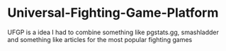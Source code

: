 # Universal-Fighting-Game-Platform
UFGP is a idea I had to combine something like pgstats.gg, smashladder and something like articles for the most popular fighting games
